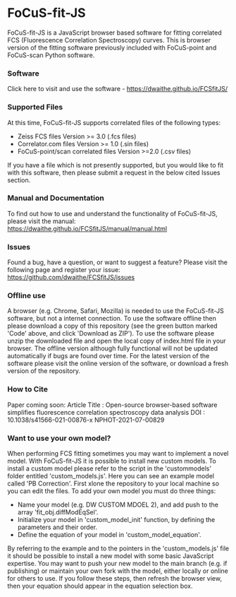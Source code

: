 # FoCuS-fit-JS
FoCuS-fit-JS is a JavaScript browser based software for fitting correlated FCS (Fluorescence Correlation Spectroscopy) curves. This is browser version of the fitting software previously included with FoCuS-point and FoCuS-scan Python software. 

### Software

Click here to visit and use the software - https://dwaithe.github.io/FCSfitJS/

### Supported Files  

At this time, FoCuS-fit-JS supports correlated files of the following types: 

- Zeiss FCS files Version >= 3.0 (.fcs files)  
- Correlator.com files Version >= 1.0 (.sin files)  
- FoCuS-point/scan correlated files Version >=2.0 (.csv files)  

If you have a file which is not presently supported, but you would like to fit with this software, then please submit a request in the below cited Issues section.

### Manual and Documentation

To find out how to use and understand the functionality of FoCuS-fit-JS, please visit the manual: https://dwaithe.github.io/FCSfitJS/manual/manual.html

### Issues

Found a bug, have a question, or want to suggest a feature? Please visit the following page and register your issue: https://github.com/dwaithe/FCSfitJS/issues

### Offline use  

A browser (e.g. Chrome, Safari, Mozilla) is needed to use the FoCuS-fit-JS software, but not a internet connection. To use the software offline then please download a copy of this repository (see the green button marked 'Code' above, and click 'Download as ZIP'). To use the software please unzip the downloaded file and open the local copy of index.html file in your browser. The offline version although fully functional will not be updated automatically if bugs are found over time. For the latest version of the software please visit the online version of the software, or download a fresh version of the repository.

### How to Cite

Paper coming soon: 
Article Title : Open-source browser-based software simplifies fluorescence correlation spectroscopy data analysis
DOI : 10.1038/s41566-021-00876-x
NPHOT-2021-07-00829


### Want to use your own model?

When performing FCS fitting sometimes you may want to implement a novel model. With FoCuS-fit-JS it is possible to install new custom models. To install a custom model please refer to the script in the 'custommodels' folder entitled 'custom_models.js'. Here you can see an example model called 'PB Correction'. First xlone the repository to your local machine so you can edit the files. To add your own model you must do three things:
- Name your model (e.g. DW CUSTOM MDOEL 2), and add push to the array 'fit_obj.diffModEqSel'.
- Initialize your model in 'custom_model_init' function, by defining the parameters and their order.
- Define the equation of your model in 'custom_model_equation'.

By referring to the example and to the pointers in the 'custom_models.js' file it should be possible to install a new model with some basic JavaScript expertise. You may want to push your new model to the main branch (e.g. if publishing) or maintain your own fork with the model, either locally or online for others to use. If you follow these steps, then refresh the browser view, then your equation should appear in the equation selection box.



